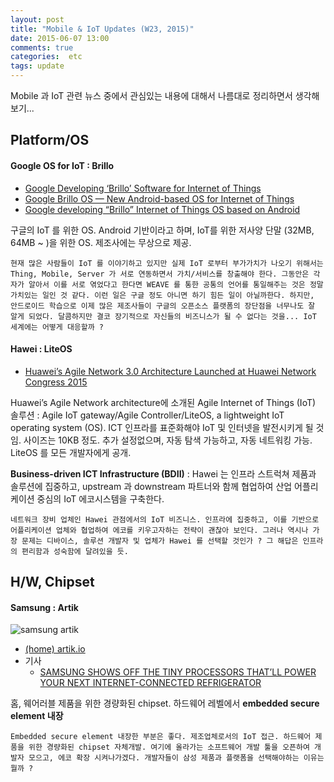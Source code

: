 ```yaml
---
layout: post
title: "Mobile & IoT Updates (W23, 2015)"
date: 2015-06-07 13:00
comments: true
categories:  etc
tags: update
---
```


Mobile 과 IoT 관련 뉴스 중에서 관심있는 내용에 대해서 나름대로 정리하면서 생각해보기...

<!--more-->

## Platform/OS

#### Google OS for IoT : Brillo

* [Google Developing ‘Brillo’ Software for Internet of Things](https://www.theinformation.com/Google-Developing-Brillo-Software-for-Internet-of-Things)
* [Google Brillo OS — New Android-based OS for Internet of Things](http://thehackernews.com/2015/05/Brillo-os-internet-of-things.html)
* [Google developing “Brillo” Internet of Things OS based on Android](http://arstechnica.com/gadgets/2015/05/google-developing-brillo-internet-of-things-os-based-on-android/)

구글의 IoT 를 위한 OS. Android 기반이라고 하며, IoT를 위한 저사양 단말 (32MB, 64MB ~ )을 위한 OS. 제조사에는 무상으로 제공.

	현재 많은 사람들이 IoT 를 이야기하고 있지만 실제 IoT 로부터 부가가치가 나오기 위해서는 Thing, Mobile, Server 가 서로 연동하면서 가치/서비스를 창출해야 한다. 그동안은 각자가 알아서 이를 서로 엮었다고 한다면 WEAVE 를 통한 공통의 언어를 통일해주는 것은 정말 가치있는 일인 것 같다. 이런 일은 구글 정도 아니면 하기 힘든 일이 아닐까한다.	하지만, 안드로이드 학습으로 이제 많은 제조사들이 구글의 오픈소스 플랫폼의 장단점을 너무나도 잘 알게 되었다. 달콤하지만 결코 장기적으로 자신들의 비즈니스가 될 수 없다는 것을... IoT 세계에는 어떻게 대응할까 ?

#### Hawei : LiteOS

* [Huawei’s Agile Network 3.0 Architecture Launched at Huawei Network Congress 2015](http://pr.huawei.com/en/news/hw-432402-agilenetwork3.0.htm#.VVx9UZNVhBe)

Huawei’s Agile Network architecture에 소개된 Agile Internet of Things (IoT) 솔루션 : Agile IoT gateway/Agile Controller/LiteOS, a lightweight IoT operating system (OS). 
ICT 인프라를 표준화해야  IoT 및 인터넷을 발전시키게 될 것임.  사이즈는 10KB 정도. 추가 설정없으며, 자동 탐색 가능하고, 자동 네트워킹 가능.  LiteOS 를 모든 개발자에게 공개. 

**Business-driven ICT Infrastructure (BDII)**  : Hawei 는 인프라 스트럭쳐 제품과 솔루션에 집중하고,  upstream 과 downstream 파트너와 함께 협업하여 산업 어플리케이션 중심의 IoT 에코시스템을 구축한다.

	네트워크 장비 업체인 Hawei 관점에서의 IoT 비즈니스. 인프라에 집중하고, 이를 기반으로 어플리케이션 업체와 협업하여 에코를 키우고자하는 전략이 괜찮아 보인다. 그러나 역시나 가장 문제는 디바이스, 솔루션 개발자 및 업체가 Hawei 를 선택할 것인가 ? 그 해답은 인프라의 편리함과 성숙함에 달려있을 듯.

## H/W, Chipset

#### Samsung : Artik

![samsung artik](http://icdn4.digitaltrends.com/image/artik-1878x670.png)

* [(home) artik.io](https://www.artik.io/media)
* 기사
	- [SAMSUNG SHOWS OFF THE TINY PROCESSORS THAT’LL POWER YOUR NEXT INTERNET-CONNECTED REFRIGERATOR](http://www.digitaltrends.com/mobile/samsung-unveils-artik-platform-for-iot/)

홈, 웨어러블 제품을 위한 경량화된 chipset.  하드웨어 레벨에서 **embedded secure element 내장**


	Embedded secure element 내장한 부분은 좋다.	제조업체로서의 IoT 접근. 하드웨어 제품을 위한 경량화된 chipset 자체개발. 여기에 올라가는 소프트웨어 개발 툴을 오픈하여 개발자 모으고, 에코 확장 시켜나가겠다. 개발자들이 삼성 제품과 플랫폼을 선택해야하는 이유는 뭘까 ?

